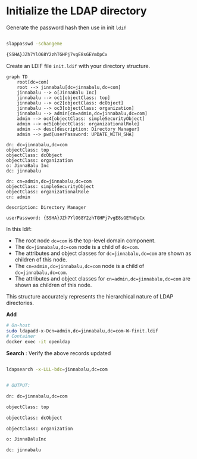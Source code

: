# Initialize the LDAP directory

Generate the password hash then use in init `ldif`

```bash

slappasswd -schangeme

{SSHA}JZh7YlO68Y2zhTGHPj7vgE8sGEYmDpCx

```

Create an LDIF file `init.ldif` with your directory structure.

```mermaid
graph TD
    root[dc=com]
    root --> jinnabalu[dc=jinnabalu,dc=com]
    jinnabalu --> o[JinnaBalu Inc]
    jinnabalu --> oc1[objectClass: top]
    jinnabalu --> oc2[objectClass: dcObject]
    jinnabalu --> oc3[objectClass: organization]
    jinnabalu --> admin[cn=admin,dc=jinnabalu,dc=com]
    admin --> oc4[objectClass: simpleSecurityObject]
    admin --> oc5[objectClass: organizationalRole]
    admin --> desc[description: Directory Manager]
    admin --> pwd[userPassword: UPDATE_WITH_SHA]
```

```ldif
dn: dc=jinnabalu,dc=com
objectClass: top
objectClass: dcObject
objectClass: organization
o: JinnaBalu Inc
dc: jinnabalu

dn: cn=admin,dc=jinnabalu,dc=com
objectClass: simpleSecurityObject
objectClass: organizationalRole
cn: admin

description: Directory Manager

userPassword: {SSHA}JZh7YlO68Y2zhTGHPj7vgE8sGEYmDpCx
```

In this ldif:

- The root node `dc=com` is the top-level domain component.
- The `dc=jinnabalu,dc=com` node is a child of `dc=com`.
- The attributes and object classes for `dc=jinnabalu,dc=com` are shown as children of this node.
- The `cn=admin,dc=jinnabalu,dc=com` node is a child of `dc=jinnabalu,dc=com`.
- The attributes and object classes for `cn=admin,dc=jinnabalu,dc=com` are shown as children of this node.

This structure accurately represents the hierarchical nature of LDAP directories.

**Add**

```bash
# On-host
sudo ldapadd-x-Dcn=admin,dc=jinnabalu,dc=com-W-finit.ldif
# Container
docker exec -it openldap 

```

**Search** : Verify the above records updated

```bash

ldapsearch -x-LLL-bdc=jinnabalu,dc=com


# OUTPUT:

dn: dc=jinnabalu,dc=com

objectClass: top

objectClass: dcObject

objectClass: organization

o: JinnaBaluInc

dc: jinnabalu

```

